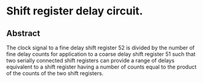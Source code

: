 # Shift register delay circuit.

## Abstract
The clock signal to a fine delay shift register 52 is divided by the number of fine delay counts for application to a coarse delay shift register 51 such that two serially connected shift registers can provide a range of delays equivalent to a shift register having a number of counts equal to the product of the counts of the two shift registers.
